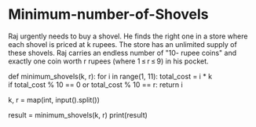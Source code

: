 # Minimum-number-of-Shovels
Raj urgently needs to buy a shovel. He finds the right one in a store where each shovel is priced at k rupees. The store has an unlimited supply of these shovels.  Raj carries an endless number of "10- rupee coins" and exactly one coin worth r rupees (where 1 ≤ r ≤ 9) in his pocket.

def minimum_shovels(k, r):
    for i in range(1, 11):
        total_cost = i * k  
        if total_cost % 10 == 0 or total_cost % 10 == r:
            return i 

k, r = map(int, input().split())

result = minimum_shovels(k, r)
print(result)
